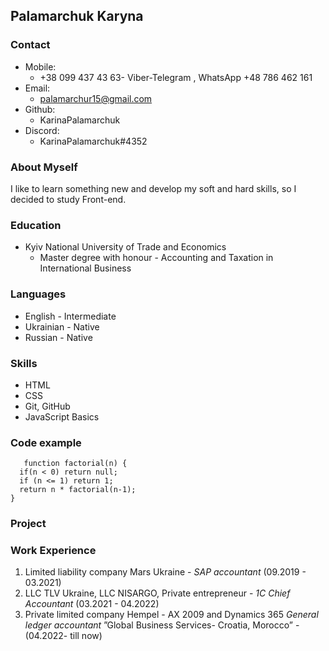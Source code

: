 ## Palamarchuk Karyna ##


### Contact ###
* Mobile:
    + +38 099 437 43 63- Viber-Telegram , WhatsApp +48 786 462 161  
*  Email:
    + palamarchur15@gmail.com
 * Github: 
    + KarinaPalamarchuk
* Discord:
    + KarinaPalamarchuk#4352


### About Myself ###
I like to learn something new and develop my soft and hard skills, so I decided to study Front-end. 

### Education ###
* Kyiv National University of Trade and Economics 
    + Master degree with honour - Accounting and Taxation in International Business

### Languages ###
* English - Intermediate
* Ukrainian - Native
* Russian - Native

### Skills ###
* HTML
* CSS
* Git, GitHub
* JavaScript Basics

### Code example ###

``` 
   function factorial(n) {
  if(n < 0) return null;
  if (n <= 1) return 1;
  return n * factorial(n-1);
}  

```
### Project ###


### Work Experience ###
1. Limited liability company Mars Ukraine - *SAP  accountant* (09.2019 - 03.2021) 
2. LLC TLV Ukraine, LLC NISARGO, Private entrepreneur -  *1C Chief Accountant* (03.2021 - 04.2022)
3. Private limited company Hempel - AX 2009 and Dynamics 365 *General ledger accountant* ”Global Business Services- Croatia, Morocco” - (04.2022- till now)
















